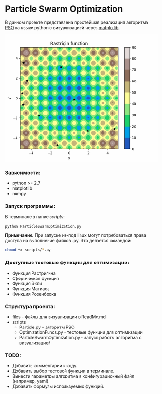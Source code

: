 # Particle Swarm Optimization
В данном проекте представлена простейшая реализация алгоритма [PSO](https://en.wikipedia.org/wiki/Particle_swarm_optimization) на языке python с визуализацией через [matplotlib](https://matplotlib.org/).

![](files/demo.gif)

### Зависимости:  
* python >= 2.7
* matplotlib
* numpy

### Запуск программы:  
В терминале в папке *scripts*:  
```bash
python ParticleSwarmOptimization.py
```  
**Примечание.** При запуске из-под linux могут потребоваться права доступа на выполнение файлов .py. Это делается командой:
```bash
chmod +x scripts/*.py
```  

### Доступные тестовые функции для оптимизации:  
* Функция Растригина  
* Сферическая функция
* Функция Экли
* Функция Матиаса
* Функция Розенброка

### Структура проекта:  
* files - файлы для визуализации в ReadMe.md
* scripts
    * Particle.py - алгоритм PSO
    * OptimizationFuncs.py - тестовые функции для оптимизации
    * ParticleSwarmOptimization.py - запуск работы алгоритма с визуализацией

### TODO:  
* Добавить комментарии к коду.
* Добавить выбор тестовой функции в терминале.
* Вынести параметры алгоритма в конфигурационный файл (например, yaml).
* Добавить формулы используемых функций.
